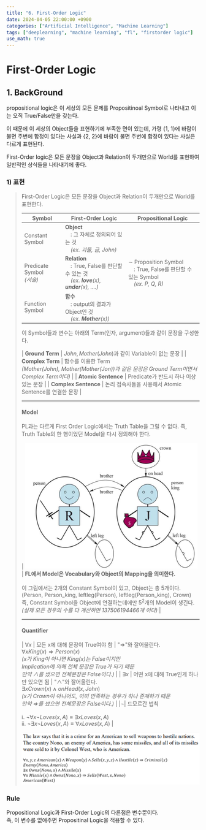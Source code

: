 ```yaml
---
title: "6. First-Order Logic"
date: 2024-04-05 22:00:00 +0900
categories: ["Artificial Intelligence", "Machine Learning"]
tags: ["deeplearning", "machine learning", "fl", "firstorder logic"]
use_math: true
---
```



# First-Order Logic

## 1. BackGround

propositional logic은 이 세상의 모든 문제를 Propositinoal Symbol로 나타내고 이는 오직 True/False만을 갖는다.

이 때문에 이 세상의 Object들을 표현하기에 부족한 면이 있는데, 가령 {1, 1}에 바람이 불면 주변에 함정이 있다는 사실과 {2, 2}에 바람이 불면 주변에 함정이 있다는 사실은 다르게 표현된다.

First-Order logic은 모든 문장을 Object과 Relation이 두개만으로 World를 표현하여 일반적인 상식들을 나타내기에 좋다.

### 1) 표현

> First-Order Logic은 모든 문장을 Object과 Relation이 두개만으로 World를 표현한다.
>
> | Symbol | First-Order Logic | Propositional Logic|
> | --- | --- | --- |
> | Constant Symbol | **Object**<br>　: 그 자체로 정의되어 있는 것<br>　_(ex. 괴물, 금, John)_ |  |
> | Predicate Symbol<br>_(서술)_ | **Relation**<br>　: True, False를 판단할 수 있는 것 <br>　_(ex. **love**(x), **under**(x), ....)_ | $\sim$ Proposition Symbol<br>　: True, False를 판단할 수 있는 Symbol<br>　_(ex. P, Q, R)_|
> | Function Symbol | **함수**<br>　: output의 결과가 Object인 것<br>　_(ex. **Mother**(x))_|
> 
> 이 Symbol들과 변수는 아래의 Term(인자, argument)들과 같이 문장을 구성한다.
>
> | **Ground Term** | $John, Mother(John)$과 같이 Variable이 없는 문장 |
> | **Complex Term** | 함수를 이용한 Term<br>_(Mother(John), Mother(Mother(Jon))과 같은 문장은 Ground Term이면서 Complex Term이다)_ |
> | **Atomic Sentence** | Predicate가 반드시 하나 이상 있는 문장 | 
> | **Complex Sentence** | 논리 접속사들을 사용해서 Atomic Sentence를 연결한 문장 |
>
> ---
> #### Model
>  
> PL과는 다르게 First Order Logic에서는 Truth Table을 그릴 수 없다. 즉, Truth Table의 한 행이었던 Model을 다시 정의해야 한다.
>
> | ![alt text](/assets/img/post/machine_learning/fl_model.png)| **FL에서 Model은 Vocabulary와 Object의 Mapping을 의미한다.**<br><br> 이 그림에서는 2개의 Constant Symbol이 있고, Object는 총 5개이다.<br>(Person, Person_king, leftleg(Person), leftleg(Person_king), Crown)<br>즉, Constant Symbol을 Object에 연결하는데에만 $5^2$개의 Model이 생긴다.<br> _(실제 모든 경우의 수를 다 계산하면 137506194466개 이다)_ |
> 
> ---
> #### Quantifier
>
> | $\forall x$ | 모든 x에 대해 문장이 True여야 함 | "$\Rightarrow$"와 잘어울린다.<br> $\forall x King(x) \Rightarrow Person(x)$<br>_($x$가 King이 아니면 $King(x)$는 False이지만<br> Implication에 의해 전체 문장은 True가 되기 때문<br> 만약 $\wedge$를 썼으면 전체문장은 False이다.)_ |
> | $\exists x$ | 어떤 x에 대해 True인게 하나만 있으면 됨 | "$\wedge$"와 잘어울린다.<br> $\exists x Crown(x) \wedge onHead(x, John)$<br>_(x가 Crown이 아니어도, 이미 만족하는 경우가 하나 존재하기 때문<br> 만약 $\Rightarrow$를 썼으면 전체문장은 False이다.)_ |
> |$\neg$| 드모르간 법칙<br><br>ⅰ. $\neg \forall x \neg Loves(x, A) \equiv \exists x Loves(x, A)$<br>ⅱ. $\neg \exists x \neg Loves(x, A) \equiv \forall x Loves(x, A)$ |
>
> ![alt text](/assets/img/post/machine_learning/quantifier_example.png)

### Rule

Propositional Logic과 First-Order Logic의 다른점은 변수뿐이다.<br>
즉, 이 변수를 없애주면 Propositinal Logic을 적용할 수 있다.

